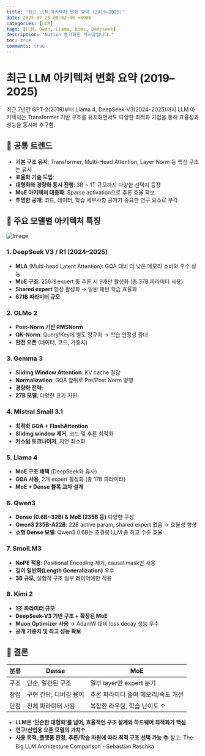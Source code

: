 ```yaml
---
title: "최근 LLM 아키텍처 변화 요약 (2019–2025)"
date: 2025-07-25 08:02:00 +0900
categories: [LLM]
tags: [LLM, Qwen, Llama, Kimi, Deepseek]
description: "Notion 동기화된 게시글입니다."
toc: true
comments: true
---
```


# 최근 LLM 아키텍처 변화 요약 (2019–2025)

최근 7년간 GPT-2(2019)부터 Llama 4, DeepSeek-V3(2024–2025)까지 LLM 아키텍처는 Transformer 기반 구조를 유지하면서도 다양한 최적화 기법을 통해 효율성과 성능을 동시에 추구함.

## 🔑 공통 트렌드

- **기본 구조 유지**: Transformer, Multi-Head Attention, Layer Norm 등 핵심 구조는 유사
- **효율화 기술 도입**:
- **대형화와 경량화 동시 진행**: 3B ~ 1T 규모까지 다양한 선택지 등장
- **MoE 아키텍처 대중화**: Sparse activation으로 추론 효율 확보
- **투명한 공개**: 코드, 데이터, 학습 세부사항 공개가 중요한 연구 요소로 부각
## 📌 주요 모델별 아키텍처 특징

![Image](https://prod-files-secure.s3.us-west-2.amazonaws.com/e6db513d-ec54-40ff-aa74-2487b0bcfe15/ac24fdd3-febf-45c7-8e99-afb6446591d8/image.png?X-Amz-Algorithm=AWS4-HMAC-SHA256&X-Amz-Content-Sha256=UNSIGNED-PAYLOAD&X-Amz-Credential=ASIAZI2LB466VOCPPB3U%2F20250727%2Fus-west-2%2Fs3%2Faws4_request&X-Amz-Date=20250727T085856Z&X-Amz-Expires=3600&X-Amz-Security-Token=IQoJb3JpZ2luX2VjEEQaCXVzLXdlc3QtMiJIMEYCIQDBnDj606XQXys0%2Boemt1zxtgbq6bX%2F9%2FEBp5bhiv3aIwIhAMwQDlKnoBw7reJp%2BHC2rjASXGiglOFt85N8qzD59D17Kv8DCG0QABoMNjM3NDIzMTgzODA1IgxRXwrRJiyxXdp%2FuBYq3AOA%2Fo70kCWLyhodemlspDKlqJhsUSsdf0LSmq8xzfDlz9%2FJup0%2BdhlzTEwLL%2BclM3p1p7pvLjXvXC05QjzG5lBzRB1p7DCmtBaHJYrtTRE6sz%2FACqpezGR269r6NTGgwlJ5q2EY%2FEgfd1ba5SDi6hlkkJLFTTqF6p2t8E7vAorX0gvc26MLdv8CV7i2RwLcvLLovHygGJ7mB%2BDBFefZj3RKLkN16uwZJO7MFIzlyx9z4fazZA6%2F8WMoPwLFPVrAPwJokgp9KPeG56d9AClgwM80WVN0CKdoP8%2FtBc%2FxPY5N2sFSdsWEWfpwU0ynFoiN31ltuvJ9veJjmYfKq0i2YNdzCvgnWPQBnyRdRvXeHdtVpiwK2YP4zb0Bym7MfEIN9vwhGSa5B0lH57d398pb8F1oSarvQPWFlHFqHGIO1x4xQKNv3q%2FJSVREue2U6SFG1DmX%2B7yySwfMoVkiiWUlfTgeILtUjhwF7LZQ8Q3IFB6uPJkhnvNxv6QqBuxzREJ2WSCjCT%2BgJ2idaSiVWoFtuEJXy%2BcNBPlNDJXcpuk%2B%2B52V72DvBhTx3JoeJ2rpc4NP72vbWIKmXjzQTH8wQZ%2FDHzVy%2FhejVZHk1xamabHdUDtAZ5ybHYvUP7MdCtHP6TD7upbEBjqkAb8%2Fr9Mj48AbZfXIxLyN13SChMude8CcwpvBmGfrU%2Bsr0wHA4xHbCQUs9m20JsiYZKtcHGoA9zE89yCRfPJvi4sok6PNeVxLKu4HGY53YDgLu4NjI8fSU%2F3sOReTKok%2BYMvaWunFKi6vuGc72RJGHyoJk6XEBGgCmYsGHBJFlFHHPzCHv6xQe0W6f3wA0aZdjk8K0iiXJJAl1lcwokP9PspezZTW&X-Amz-Signature=090bcb822b0f9e976f339fdc36233688e59ecbb96b91bdb31c033778ba851a9f&X-Amz-SignedHeaders=host&x-amz-checksum-mode=ENABLED&x-id=GetObject)

### 1. DeepSeek V3 / R1 (2024–2025)

- **MLA** (Multi-head Latent Attention): GQA 대비 더 낮은 메모리 소비와 우수 성능
- **MoE 구조**: 256개 expert 중 추론 시 9개만 활성화 (총 37B 파라미터 사용)
- **Shared expert** 항상 활성화 → 일반 패턴 학습 효율화
- **671B 파라미터 규모**
### 2. OLMo 2

- **Post-Norm 기반 RMSNorm**
- **QK-Norm**: Query/Key에 별도 정규화 → 학습 안정성 증대
- **완전 오픈** (데이터, 코드, 가중치)
### 3. Gemma 3

- **Sliding Window Attention**: KV cache 절감
- **Normalization**: GQA 앞뒤로 Pre/Post Norm 병행
- **경량화 전략**:
- **27B 모델**, 다양한 크기 지원
### 4. Mistral Small 3.1

- **최적화 GQA + FlashAttention**
- **Sliding window 제거**, 코드 및 추론 최적화
- **커스텀 토크나이저**, 지연 최소화
### 5. Llama 4

- **MoE 구조 채택** (DeepSeek와 유사)
- **GQA 사용**, 2개 expert 활성화 (총 17B 파라미터)
- **MoE + Dense 블록 교차 설계**
### 6. Qwen3

- **Dense (0.6B~32B) & MoE (235B 등)** 다양한 구성
- **Qwen3 235B-A22B**: 22B active param, shared expert 없음 → 효율성 향상
- **소형 Dense 모델**: Qwen3 0.6B는 초경량 LLM 중 최고 수준 효율
### 7. SmolLM3

- **NoPE 적용**: Positional Encoding 제거, causal mask만 사용
- **길이 일반화(Length Generalization)** 우수
- **3B 규모**, 실험적 구조 일부 레이어에만 적용
### 8. Kimi 2

- **1조 파라미터 규모**
- **DeepSeek-V3 기반 구조 + 확장된 MoE**
- **Muon Optimizer 사용** → AdamW 대비 loss decay 성능 우수
- **공개 가중치 및 최고 성능 확보**
## 🧩 결론

| 분류 | Dense | MoE |
| --- | --- | --- |
| 구조 | 단순, 일관된 구조 | 일부 layer만 expert 분기 |
| 장점 | 구현 간단, 디버깅 용이 | 추론 파라미터 줄여 메모리/속도 개선 |
| 단점 | 전체 파라미터 사용 | 복잡한 라우팅, 학습 난이도 ↑ |

- **LLM은 ‘단순한 대형화’를 넘어, 효율적인 구조 설계와 하드웨어 최적화가 핵심**
- **연구/산업용 오픈 모델의 가치↑**
- **사용 목적, 플랫폼 환경, 추론/학습 자원에 따라 최적 구조 선택 가능**
📚 참고: The Big LLM Architecture Comparison - Sebastian Raschka


